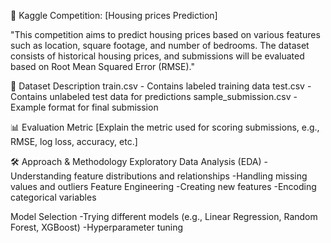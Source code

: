 🚀 Kaggle Competition: [Housing prices Prediction]


"This competition aims to predict housing prices based on various features such as location, square footage, and number of bedrooms. The dataset consists of historical housing prices, and submissions will be evaluated based on Root Mean Squared Error (RMSE)."

📂 Dataset Description
train.csv - Contains labeled training data
test.csv - Contains unlabeled test data for predictions
sample_submission.csv - Example format for final submission

📊 Evaluation Metric
[Explain the metric used for scoring submissions, e.g., RMSE, log loss, accuracy, etc.]

🛠 Approach & Methodology
Exploratory Data Analysis (EDA)
 -Understanding feature distributions and relationships
 -Handling missing values and outliers
Feature Engineering
 -Creating new features
 -Encoding categorical variables

Model Selection
 -Trying different models (e.g., Linear Regression, Random Forest, XGBoost)
 -Hyperparameter tuning





